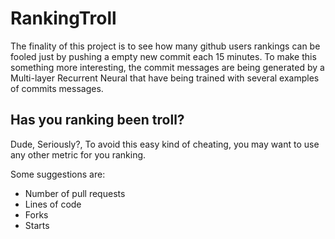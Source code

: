 # RankingTroll

The finality of this project is to see how many github users rankings can be fooled just by pushing a empty new commit each 15 minutes.
To make this something more interesting, the commit messages are being generated by a  Multi-layer Recurrent Neural that have being trained with several examples of commits messages. 

## Has you ranking been troll?

Dude, Seriously?, To avoid this easy kind of cheating, you may want to use any other metric for you ranking.

Some suggestions are:
* Number of pull requests
* Lines of code
* Forks
* Starts
